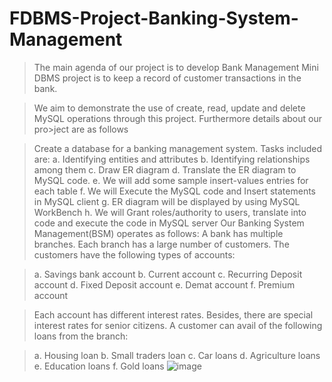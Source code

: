 # FDBMS-Project-Banking-System-Management
>The main agenda of our project is to develop Bank Management Mini DBMS project is to keep a record of customer transactions in the bank.

>We aim to demonstrate the use of create, read, update and delete MySQL operations through this project. Furthermore details about our pro>ject are as follows

>Create a database for a banking management system. Tasks included are:
>a. Identifying entities and attributes
>b. Identifying relationships among them
>c. Draw ER diagram
>d. Translate the ER diagram to MySQL code. 
>e. We will add some sample insert-values entries for each table
>f. We will Execute the MySQL code and Insert statements in MySQL client
>g. ER diagram will be displayed by using MySQL WorkBench
>h. We will Grant roles/authority to users, translate into code and execute the code in MySQL server
>Our Banking System Management(BSM) operates as follows: A bank has multiple branches. Each branch has a large number of customers. The customers have the following types of accounts:

>a. Savings bank account
>b. Current account
>c. Recurring Deposit account
>d. Fixed Deposit account
>e. Demat account
>f. Premium account

>Each account has different interest rates. Besides, there are special interest rates for senior citizens. A customer can avail of the following loans from the branch:

>a. Housing loan
>b. Small traders loan
>c. Car loans
>d. Agriculture loans
>e. Education loans
>f. Gold loans
> ![image](https://user-images.githubusercontent.com/93217093/157680103-f18fd4da-e50f-4675-89de-218cf706c684.png)
